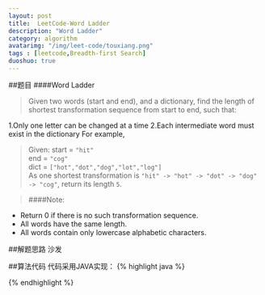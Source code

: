 ```yaml
---
layout: post
title:  LeetCode-Word Ladder
description: "Word Ladder"
category: algorithm
avatarimg: "/img/leet-code/touxiang.png"
tags : [leetcode,Breadth-first Search]
duoshuo: true
---
```

##题目
####Word Ladder
>Given two words (start and end), and a dictionary, find the length of shortest transformation sequence from start to end, such that:
>
1.Only one letter can be changed at a time
2.Each intermediate word must exist in the dictionary
For example,

>Given:
>start = `"hit"`   
>end = `"cog"`  
>dict = `["hot","dot","dog","lot","log"]`   
>As one shortest transformation is `"hit" -> "hot" -> "dot" -> "dog" -> "cog"`,
return its length `5`.    

>####Note:
+ Return 0 if there is no such transformation sequence.
+ All words have the same length.
+ All words contain only lowercase alphabetic characters.

<!-- more -->
	
##解题思路
沙发

##算法代码
代码采用JAVA实现： 
{% highlight java %}

{% endhighlight %}









